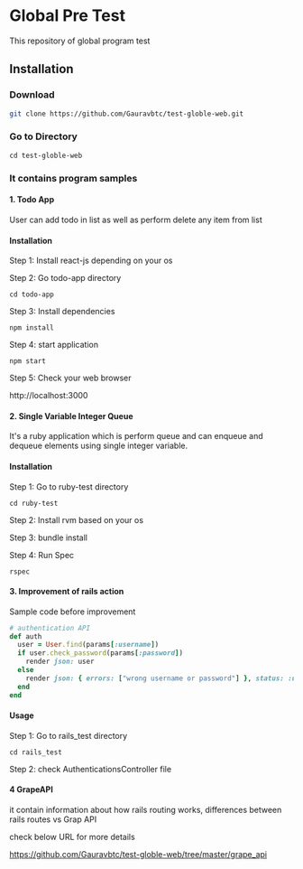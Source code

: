 # Global Pre Test

This repository of global program test
  
## Installation

### Download 

```bash
git clone https://github.com/Gauravbtc/test-globle-web.git
```

### Go to Directory
```
cd test-globle-web
```


### It contains program samples

#### 1. Todo App

User can add todo in list as well as perform delete any item from list

#### Installation

Step 1: Install react-js depending on your os 

Step 2: Go todo-app directory 

```
cd todo-app
```

Step 3: Install dependencies
```
npm install
```

Step 4: start application
```
npm start
```

Step 5: Check your web browser

http://localhost:3000

 
#### 2. Single Variable Integer Queue

It's a ruby application which is perform queue and can enqueue and dequeue elements using single integer variable.  

#### Installation

Step 1: Go to ruby-test directory 

```
cd ruby-test
```

Step 2: Install rvm based on your os 

Step 3: bundle install 

Step 4: Run Spec 
```
rspec 
```

#### 3. Improvement of rails action 

Sample code before improvement 

```ruby
# authentication API
def auth
  user = User.find(params[:username])
  if user.check_password(params[:password])
    render json: user
  else
    render json: { errors: ["wrong username or password"] }, status: :unauthorized
  end
end
```

#### Usage

Step 1: Go to rails_test directory
```
cd rails_test
```

Step 2: check AuthenticationsController file 


#### 4 GrapeAPI

it contain information about how rails routing works, differences between rails routes vs Grap API 

check below URL for more details 

https://github.com/Gauravbtc/test-globle-web/tree/master/grape_api
